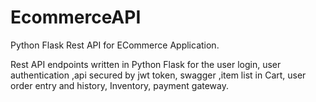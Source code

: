 # EcommerceAPI
Python Flask Rest API for ECommerce Application.

Rest API endpoints written in Python Flask for the user login, user authentication ,api secured by jwt token, swagger ,item list 
in Cart, user order entry and history, Inventory, payment gateway. 